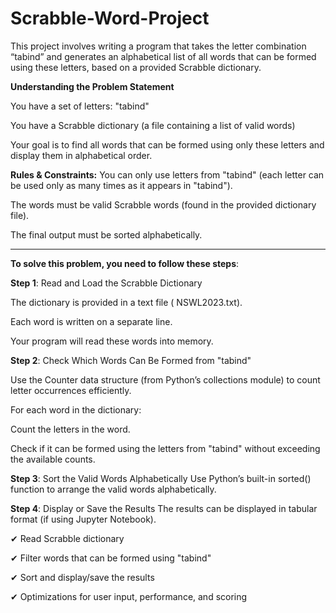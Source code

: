 # Scrabble-Word-Project
This project involves writing a program that takes the letter combination “tabind” and generates an alphabetical list of all words that can be formed using these letters, based on a provided Scrabble dictionary.

**Understanding the Problem Statement**

You have a set of letters: "tabind"

You have a Scrabble dictionary (a file containing a list of valid words)

Your goal is to find all words that can be formed using only these letters and display them in alphabetical order.

**Rules & Constraints:**
You can only use letters from "tabind" (each letter can be used only as many times as it appears in "tabind").

The words must be valid Scrabble words (found in the provided dictionary file).

The final output must be sorted alphabetically.

****
**To solve this problem, you need to follow these steps**:

**Step 1**: Read and Load the Scrabble Dictionary

The dictionary is provided in a text file ( NSWL2023.txt).

Each word is written on a separate line.

Your program will read these words into memory.

**Step 2**: Check Which Words Can Be Formed from "tabind"

Use the Counter data structure (from Python’s collections module) to count letter occurrences efficiently.

For each word in the dictionary:

Count the letters in the word.

Check if it can be formed using the letters from "tabind" without exceeding the available counts.

**Step 3**: Sort the Valid Words Alphabetically
Use Python’s built-in sorted() function to arrange the valid words alphabetically.

**Step 4**: Display or Save the Results
The results can be displayed in tabular format (if using Jupyter Notebook).

✔ Read Scrabble dictionary

✔ Filter words that can be formed using "tabind"

✔ Sort and display/save the results

✔ Optimizations for user input, performance, and scoring
